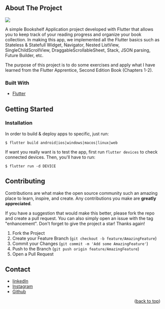 <!-- ABOUT THE PROJECT -->
## About The Project
![](bookshelf.gif)

A simple Bookshelf Application project developed with Flutter that allows you to keep track of your reading progress and organize your book collection. In making this app, we implemented all the Flutter basics such as Stateless & Statefull Widget, Navigator, Nested ListView, SingleChildScrollView, DraggableScrollableSheet, Stack, JSON parsing, Future Builder, etc.

The purpose of this project is to do some exercises and apply what I have learned from the Flutter Apprentice, Second Edition Book (Chapters 1-2).

### Built With
* [Flutter](https://flutter.dev/)

<!-- GETTING STARTED -->
## Getting Started

### Installation
In order to build & deploy apps to specific, just run:

```
$ flutter build android|ios|windows|macos|linux|web
```

If want you really want is to test the app, first run `flutter devices` to check connected devices. Then, you'll have to run:

```
$ flutter run -d DEVICE
```


<!-- CONTRIBUTING -->
## Contributing

Contributions are what make the open source community such an amazing place to learn, inspire, and create. Any contributions you make are **greatly appreciated**.

If you have a suggestion that would make this better, please fork the repo and create a pull request. You can also simply open an issue with the tag "enhancement".
Don't forget to give the project a star! Thanks again!

1. Fork the Project
2. Create your Feature Branch (`git checkout -b feature/AmazingFeature`)
3. Commit your Changes (`git commit -m 'Add some AmazingFeature'`)
4. Push to the Branch (`git push origin feature/AmazingFeature`)
5. Open a Pull Request

<!-- CONTACT -->
## Contact

* [linkedIn](https://www.linkedin.com/in/fernandoptr/)
* [Instagram](https://www.instagram.com/fernandoptrr/)
* [Github](https://github.com/fernandoptrr)

<p align="right">(<a href="#top">back to top</a>)</p>
